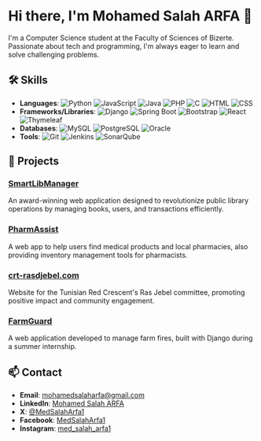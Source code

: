 # Hi there, I'm Mohamed Salah ARFA 👋
I'm a Computer Science student at the Faculty of Sciences of Bizerte. Passionate about tech and programming, I'm always eager to learn and solve challenging problems.

## 🛠 Skills
- **Languages**:
  ![Python](https://img.shields.io/badge/Python-3776AB?style=for-the-badge&logo=python&logoColor=white)
  ![JavaScript](https://img.shields.io/badge/JavaScript-F7DF1E?style=for-the-badge&logo=javascript&logoColor=black)
  ![Java](https://img.shields.io/badge/Java-007396?style=for-the-badge&logo=java&logoColor=white)
  ![PHP](https://img.shields.io/badge/PHP-777BB4?style=for-the-badge&logo=php&logoColor=white)
  ![C](https://img.shields.io/badge/C-A8B9CC?style=for-the-badge&logo=c&logoColor=white)
  ![HTML](https://img.shields.io/badge/HTML5-E34F26?style=for-the-badge&logo=html5&logoColor=white)
  ![CSS](https://img.shields.io/badge/CSS3-1572B6?style=for-the-badge&logo=css3&logoColor=white)
- **Frameworks/Libraries**:
  ![Django](https://img.shields.io/badge/Django-092E20?style=for-the-badge&logo=django&logoColor=white)
  ![Spring Boot](https://img.shields.io/badge/Spring_Boot-6DB33F?style=for-the-badge&logo=spring-boot&logoColor=white)
  ![Bootstrap](https://img.shields.io/badge/Bootstrap-563D7C?style=for-the-badge&logo=bootstrap&logoColor=white)
  ![React](https://img.shields.io/badge/React-61DAFB?style=for-the-badge&logo=react&logoColor=black)
  ![Thymeleaf](https://img.shields.io/badge/Thymeleaf-005F0F?style=for-the-badge&logo=thymeleaf&logoColor=white)
- **Databases**:
  ![MySQL](https://img.shields.io/badge/MySQL-4479A1?style=for-the-badge&logo=mysql&logoColor=white)
  ![PostgreSQL](https://img.shields.io/badge/PostgreSQL-316192?style=for-the-badge&logo=postgresql&logoColor=white)
  ![Oracle](https://img.shields.io/badge/Oracle-F80000?style=for-the-badge&logo=oracle&logoColor=white)
- **Tools**:
  ![Git](https://img.shields.io/badge/Git-F05032?style=for-the-badge&logo=git&logoColor=white)
  ![Jenkins](https://img.shields.io/badge/Jenkins-D24939?style=for-the-badge&logo=jenkins&logoColor=white)
  ![SonarQube](https://img.shields.io/badge/SonarQube-4E9BCD?style=for-the-badge&logo=sonarqube&logoColor=white)


## 🚀 Projects
### [SmartLibManager](https://github.com/MedSalahArfa1/SmartLibManager)
An award-winning web application designed to revolutionize public library operations by managing books, users, and transactions efficiently.

### [PharmAssist](https://github.com/MedSalahArfa1/PharmAssist)
A web app to help users find medical products and local pharmacies, also providing inventory management tools for pharmacists.

### [crt-rasdjebel.com](https://github.com/MedSalahArfa1/crt-rasdjebel.com)
Website for the Tunisian Red Crescent's Ras Jebel committee, promoting positive impact and community engagement.

### [FarmGuard](https://github.com/MedSalahArfa1/FarmGuard)
A web application developed to manage farm fires, built with Django during a summer internship.

## 📫 Contact
- **Email**: [mohamedsalaharfa@gmail.com](mailto:mohamedsalaharfa@gmail.com)
- **LinkedIn**: [Mohamed Salah ARFA](https://linkedin.com/in/medsalaharfa1)
- **X**: [@MedSalahArfa1](https://x.com/MedSalahArfa1)
- **Facebook**: [MedSalahArfa1](https://www.facebook.com/MedSalahArfa1)
- **Instagram**: [med_salah_arfa1](https://www.instagram.com/med_salah_arfa1)


<!--
**MedSalahArfa1/MedSalahArfa1** is a ✨ _special_ ✨ repository because its `README.md` (this file) appears on your GitHub profile.

Here are some ideas to get you started:

- 🔭 I’m currently working on ...
- 🌱 I’m currently learning ...
- 👯 I’m looking to collaborate on ...
- 🤔 I’m looking for help with ...
- 💬 Ask me about ...
- 📫 How to reach me: ...
- 😄 Pronouns: ...
- ⚡ Fun fact: ...
-->

